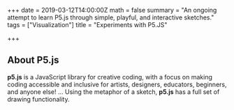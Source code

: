+++
date = 2019-03-12T14:00:00Z
math = false
summary = "An ongoing attempt to learn P5.js through simple, playful, and interactive sketches."
tags = ["Visualization"]
title = "Experiments with P5.JS"

+++
## About P5.js

**p5.js** is a JavaScript library for creative coding, with a focus on making coding accessible and inclusive for artists, designers, educators, beginners, and anyone else! ... Using the metaphor of a sketch, **p5.js** has a full set of drawing functionality.